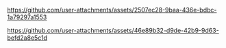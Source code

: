 

https://github.com/user-attachments/assets/2507ec28-9baa-436e-bdbc-1a79297a1553

https://github.com/user-attachments/assets/46e89b32-d9de-42b9-9d63-befd2a8e5c1d

